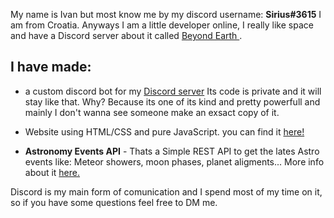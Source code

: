 
My name is Ivan but most know me by my discord username: **Sirius#3615** I am from Croatia.
Anyways I am a little developer online, I really like space and have a Discord server about it called [Beyond Earth ](https://discord.gg/QHKnU2pR). 

## I have made:

- a custom discord bot for my [Discord server](https://discord.gg/QHKnU2pR) Its code is private and it will stay like that. Why? Because its one of its kind and pretty powerfull and mainly I don't wanna see someone make an exsact copy of it.

- Website using HTML/CSS and pure JavaScript. you can find it [here!](http://beyond-gg.glitch.me/)

- **Astronomy Events API** - Thats a Simple REST API to get the lates Astro events like: Meteor showers, moon phases, planet aligments... More info about it [here.](https://astronomy-events-api.glitch.me/)

Discord is my main form of comunication and I spend most of my time on it, so if you have some questions feel free to DM me.
